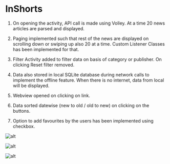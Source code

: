 # InShorts

1. On opening the activity, API call is made using Volley. At a time 20 news articles are parsed and displayed.

2. Paging implemented such that rest of the news are displayed on scrolling down or swiping up also 20 at a time. Custom Listener Classes has been implemented for that. 

3. Filter Activity added to filter data on basis of category or publisher. On clicking Reset filter removed.

4. Data also stored in local SQLite database during network calls to implement the offline feature. When there is no internet, data from local will be displayed.

5. Webview opened on clicking on link.

6. Data sorted datewise (new to old / old to new) on clicking on the buttons.

7. Option to add favourites by the users has been implemented using checkbox.

![alt](https://user-images.githubusercontent.com/12813667/36395566-c9fd73fe-15df-11e8-8ab6-2b15d8fe58e2.PNG)

![alt](https://user-images.githubusercontent.com/12813667/36395783-ea9d5376-15e0-11e8-9e32-c69daf7b77a4.PNG)

![alt](https://user-images.githubusercontent.com/12813667/36395784-eacb141e-15e0-11e8-9b3d-c342c9291ead.PNG)
